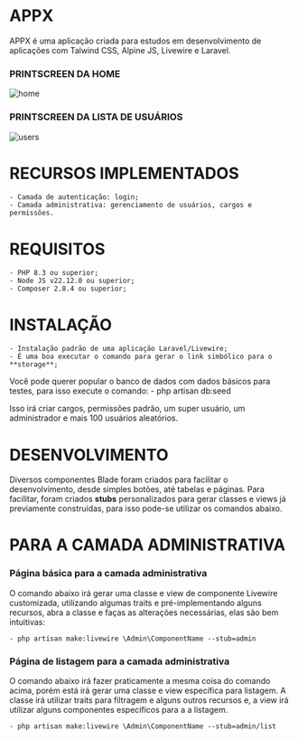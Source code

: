 # APPX

APPX é uma aplicação criada para estudos em desenvolvimento de aplicações com Talwind CSS, Alpine JS, Livewire e Laravel.

### PRINTSCREEN DA HOME
![home](https://github.com/user-attachments/assets/e53ddb4b-a4b2-45a0-a714-3d6dd5694096)


### PRINTSCREEN DA LISTA DE USUÁRIOS
![users](https://github.com/user-attachments/assets/c26906e1-38fe-4f7b-a729-7d6d23a7a9c0)



# RECURSOS IMPLEMENTADOS

    - Camada de autenticação: login;
    - Camada administrativa: gerenciamento de usuários, cargos e permissões.

# REQUISITOS

    - PHP 8.3 ou superior;
    - Node JS v22.12.0 ou superior;
    - Composer 2.8.4 ou superior;

# INSTALAÇÃO

    - Instalação padrão de uma aplicação Laravel/Livewire;
    - É uma boa executar o comando para gerar o link simbólico para o **storage**;

Você pode querer popular o banco de dados com dados básicos para testes, para isso execute o comando:
    - php artisan db:seed

Isso irá criar cargos, permissões padrão, um super usuário, um administrador e mais 100 usuários aleatórios.

# DESENVOLVIMENTO

Diversos componentes Blade foram criados para facilitar o desenvolvimento, desde simples botões, até tabelas e páginas. Para facilitar, foram criados **stubs** personalizados para gerar classes e views já previamente construídas, para isso pode-se utilizar os comandos abaixo.

# PARA A CAMADA ADMINISTRATIVA

### Página básica para a camada administrativa

O comando abaixo irá gerar uma classe e view de componente Livewire customizada, utilizando algumas traits e pré-implementando alguns recursos, abra a classe e faças as alterações necessárias, elas são bem intuitivas:

    - php artisan make:livewire \Admin\ComponentName --stub=admin

### Página de listagem para a camada administrativa

O comando abaixo irá fazer praticamente a mesma coisa do comando acima, porém está irá gerar uma classe e view específica para listagem. A classe irá utilizar traits para filtragem e alguns outros recursos e, a view irá utilizar alguns componentes específicos para a a listagem.

    - php artisan make:livewire \Admin\ComponentName --stub=admin/list
